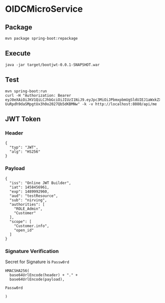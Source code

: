 # OIDCMicroService

## Package
```
mvn package spring-boot:repackage
```

## Execute
```
java -jar target/bootjwt-0.0.1-SNAPSHOT.war
```

## Test
```
mvn spring-boot:run
curl -H "Authorization: Bearer eyJ0eXAiOiJKV1QiLCJhbGciOiJIUzI1NiJ9.eyJpc3MiOiJPbmxpbmUgSldUIEJ1aWxkZXIiLCJpYXQiOjE0NTg0NTY5NjEsImV4cCI6MTQ4OTk5Mjk2MCwiYXVkIjoidGVzdFJlc291cmNlIiwic3ViIjoibmlydmluZyIsImF1dGhvcml0aWVzIjpbIlJPTEVfQWRtaW4iLCJDdXN0b21lciJdLCJzY29wZSI6WyJDdXN0b21lci5pbmZvIiwib3Blbl9pZCJdfQ.J1lUfFra3-UuRpdh9daSMpgtUx3h0o2027Qb5dKBMNw" -k -v http://localhost:8080/api/me
````

## JWT Token
### Header
```
{
  "typ": "JWT",
  "alg": "HS256"
}
```
### Payload
```
{
  "iss": "Online JWT Builder",
  "iat": 1458456961,
  "exp": 1489992960,
  "aud": "testResource",
  "sub": "nirving",
  "authorities": [
    "ROLE_Admin",
    "Customer"
  ],
  "scope": [
    "Customer.info",
    "open_id"
  ]
}
```
### Signature Verification
Secret for Signature is `Passw0rd`

```
HMACSHA256(
  base64UrlEncode(header) + "." +
  base64UrlEncode(payload),
  
Passw0rd

)
```